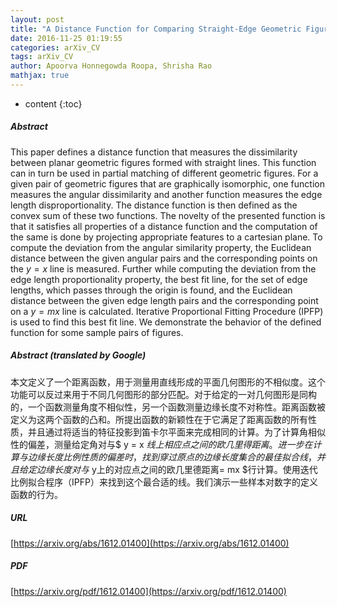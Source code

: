 ```yaml
---
layout: post
title: "A Distance Function for Comparing Straight-Edge Geometric Figures"
date: 2016-11-25 01:19:55
categories: arXiv_CV
tags: arXiv_CV
author: Apoorva Honnegowda Roopa, Shrisha Rao
mathjax: true
---
```


* content
{:toc}

##### Abstract
This paper defines a distance function that measures the dissimilarity between planar geometric figures formed with straight lines. This function can in turn be used in partial matching of different geometric figures. For a given pair of geometric figures that are graphically isomorphic, one function measures the angular dissimilarity and another function measures the edge length disproportionality. The distance function is then defined as the convex sum of these two functions. The novelty of the presented function is that it satisfies all properties of a distance function and the computation of the same is done by projecting appropriate features to a cartesian plane. To compute the deviation from the angular similarity property, the Euclidean distance between the given angular pairs and the corresponding points on the $y=x$ line is measured. Further while computing the deviation from the edge length proportionality property, the best fit line, for the set of edge lengths, which passes through the origin is found, and the Euclidean distance between the given edge length pairs and the corresponding point on a $y=mx$ line is calculated. Iterative Proportional Fitting Procedure (IPFP) is used to find this best fit line. We demonstrate the behavior of the defined function for some sample pairs of figures.

##### Abstract (translated by Google)
本文定义了一个距离函数，用于测量用直线形成的平面几何图形的不相似度。这个功能可以反过来用于不同几何图形的部分匹配。对于给定的一对几何图形是同构的，一个函数测量角度不相似性，另一个函数测量边缘长度不对称性。距离函数被定义为这两个函数的凸和。所提出函数的新颖性在于它满足了距离函数的所有性质，并且通过将适当的特征投影到笛卡尔平面来完成相同的计算。为了计算角相似性的偏差，测量给定角对与$ y = x $线上相应点之间的欧几里得距离。进一步在计算与边缘长度比例性质的偏差时，找到穿过原点的边缘长度集合的最佳拟合线，并且给定边缘长度对与$ y上的对应点之间的欧几里德距离= mx $行计算。使用迭代比例拟合程序（IPFP）来找到这个最合适的线。我们演示一些样本对数字的定义函数的行为。

##### URL
[https://arxiv.org/abs/1612.01400](https://arxiv.org/abs/1612.01400)

##### PDF
[https://arxiv.org/pdf/1612.01400](https://arxiv.org/pdf/1612.01400)

